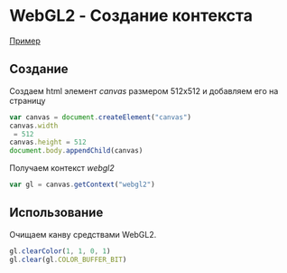 # WebGL2 - Создание контекста

[Пример](https://mrgobus.github.io/webgl2_experiments/context/context.html)

## Создание

Создаем html элемент *canvas* размером 512x512 и добавляем его на страницу

```javascript
var canvas = document.createElement("canvas")
canvas.width
 = 512
canvas.height = 512
document.body.appendChild(canvas)
```

Получаем контекст *webgl2*

```javascript
var gl = canvas.getContext("webgl2")
```

## Использование

Очищаем канву средствами WebGL2.

```javascript
gl.clearColor(1, 1, 0, 1)
gl.clear(gl.COLOR_BUFFER_BIT)
```
